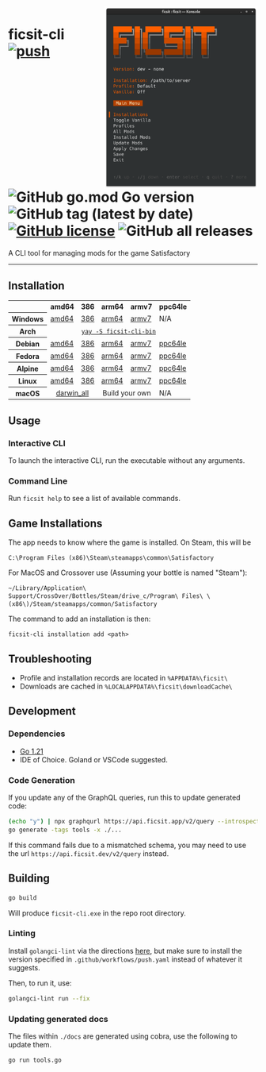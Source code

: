 <img align="right" width="310" src="./.github/screenshot.png" />

# ficsit-cli [![push](https://github.com/Vilsol/ficsit-cli/actions/workflows/push.yaml/badge.svg)](https://github.com/Vilsol/ficsit-cli/actions/workflows/push.yaml) ![GitHub go.mod Go version](https://img.shields.io/github/go-mod/go-version/vilsol/ficsit-cli) ![GitHub tag (latest by date)](https://img.shields.io/github/v/tag/vilsol/ficsit-cli) [![GitHub license](https://img.shields.io/github/license/Vilsol/ficsit-cli)](https://github.com/Vilsol/ficsit-cli/blob/master/LICENSE) ![GitHub all releases](https://img.shields.io/github/downloads/vilsol/ficsit-cli/total)

A CLI tool for managing mods for the game Satisfactory

---

## Installation

<table>
  <tr>
    <th></th>
    <th>amd64</th>
    <th>386</th>
    <th>arm64</th>
    <th>armv7</th>
    <th>ppc64le</th>
  </tr>
  <tr>
    <th>Windows</th>
    <td><a href="https://github.com/Vilsol/ficsit-cli/releases/latest/download/ficsit_windows_amd64.exe">amd64</a></td>
    <td><a href="https://github.com/Vilsol/ficsit-cli/releases/latest/download/ficsit_windows_386.exe">386</a></td>
    <td><a href="https://github.com/Vilsol/ficsit-cli/releases/latest/download/ficsit_windows_arm64.exe">arm64</a></td>
    <td><a href="https://github.com/Vilsol/ficsit-cli/releases/latest/download/ficsit_windows_armv7.exe">armv7</a></td>
    <td>N/A</td>
  </tr>
  <tr>
    <th>Arch</th>
    <td colspan="5" style="text-align: center"><a href="https://aur.archlinux.org/packages/ficsit-cli-bin"><code>yay -S ficsit-cli-bin</code></a></td>
  </tr>
  <tr>
    <th>Debian</th>
    <td><a href="https://github.com/Vilsol/ficsit-cli/releases/latest/download/ficsit_linux_amd64.deb">amd64</a></td>
    <td><a href="https://github.com/Vilsol/ficsit-cli/releases/latest/download/ficsit_linux_386.deb">386</a></td>
    <td><a href="https://github.com/Vilsol/ficsit-cli/releases/latest/download/ficsit_linux_arm64.deb">arm64</a></td>
    <td><a href="https://github.com/Vilsol/ficsit-cli/releases/latest/download/ficsit_linux_armv7.deb">armv7</a></td>
    <td><a href="https://github.com/Vilsol/ficsit-cli/releases/latest/download/ficsit_linux_ppc64le.deb">ppc64le</a></td>
  </tr>
  <tr>
    <th>Fedora</th>
    <td><a href="https://github.com/Vilsol/ficsit-cli/releases/latest/download/ficsit_linux_amd64.rpm">amd64</a></td>
    <td><a href="https://github.com/Vilsol/ficsit-cli/releases/latest/download/ficsit_linux_386.rpm">386</a></td>
    <td><a href="https://github.com/Vilsol/ficsit-cli/releases/latest/download/ficsit_linux_arm64.rpm">arm64</a></td>
    <td><a href="https://github.com/Vilsol/ficsit-cli/releases/latest/download/ficsit_linux_armv7.rpm">armv7</a></td>
    <td><a href="https://github.com/Vilsol/ficsit-cli/releases/latest/download/ficsit_linux_ppc64le.rpm">ppc64le</a></td>
  </tr>
  <tr>
    <th>Alpine</th>
    <td><a href="https://github.com/Vilsol/ficsit-cli/releases/latest/download/ficsit_linux_amd64.apk">amd64</a></td>
    <td><a href="https://github.com/Vilsol/ficsit-cli/releases/latest/download/ficsit_linux_386.apk">386</a></td>
    <td><a href="https://github.com/Vilsol/ficsit-cli/releases/latest/download/ficsit_linux_arm64.apk">arm64</a></td>
    <td><a href="https://github.com/Vilsol/ficsit-cli/releases/latest/download/ficsit_linux_armv7.apk">armv7</a></td>
    <td><a href="https://github.com/Vilsol/ficsit-cli/releases/latest/download/ficsit_linux_ppc64le.apk">ppc64le</a></td>
  </tr>
  <tr>
    <th>Linux</th>
    <td><a href="https://github.com/Vilsol/ficsit-cli/releases/latest/download/ficsit_linux_amd64">amd64</a></td>
    <td><a href="https://github.com/Vilsol/ficsit-cli/releases/latest/download/ficsit_linux_386">386</a></td>
    <td><a href="https://github.com/Vilsol/ficsit-cli/releases/latest/download/ficsit_linux_arm64">arm64</a></td>
    <td><a href="https://github.com/Vilsol/ficsit-cli/releases/latest/download/ficsit_linux_armv7">armv7</a></td>
    <td><a href="https://github.com/Vilsol/ficsit-cli/releases/latest/download/ficsit_linux_ppc64le">ppc64le</a></td>
  </tr>
  <tr>
    <th>macOS</th>
    <td colspan="2" style="text-align: center"><a href="https://github.com/Vilsol/ficsit-cli/releases/latest/download/ficsit_darwin_all">darwin_all</a></td>
    <td colspan="2" style="text-align: center">Build your own</a></td>
    <td>N/A</td>
  </tr>
</table>

## Usage

### Interactive CLI

To launch the interactive CLI, run the executable without any arguments.

### Command Line

Run `ficsit help` to see a list of available commands.

## Game Installations

The app needs to know where the game is installed. On Steam, this will be

    C:\Program Files (x86)\Steam\steamapps\common\Satisfactory

For MacOS and Crossover use (Assuming your bottle is named "Steam"):

    ~/Library/Application\ Support/CrossOver/Bottles/Steam/drive_c/Program\ Files\ \(x86\)/Steam/steamapps/common/Satisfactory

The command to add an installation is then:

    ficsit-cli installation add <path>

    
## Troubleshooting

* Profile and installation records are located in `%APPDATA%\ficsit\`
* Downloads are cached in `%LOCALAPPDATA%\ficsit\downloadCache\`

## Development

### Dependencies

* [Go 1.21](https://go.dev/doc/install)
* IDE of Choice. Goland or VSCode suggested.

### Code Generation

If you update any of the GraphQL queries, run this to update generated code:

```bash
(echo "y") | npx graphqurl https://api.ficsit.app/v2/query --introspect -H 'content-type: application/json' > schema.graphql
go generate -tags tools -x ./...
```

If this command fails due to a mismatched schema,
you may need to use the url `https://api.ficsit.dev/v2/query` instead.

## Building

```bash
go build
```

Will produce `ficsit-cli.exe` in the repo root directory.

### Linting

Install `golangci-lint` via the directions [here](https://golangci-lint.run/usage/install/#local-installation),
but make sure to install the version specified in `.github/workflows/push.yaml` instead of whatever it suggests.

Then, to run it, use:

```bash
golangci-lint run --fix
```

### Updating generated docs

The files within `./docs` are generated using cobra, use the following to update
them.

```bash
go run tools.go
```
